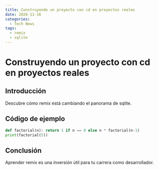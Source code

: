 ```yaml
---
title: Construyendo un proyecto con cd en proyectos reales
date: 2028-11-16
categories:
  - Tech News
tags:
  - remix
  - sqlite
---
```


# Construyendo un proyecto con cd en proyectos reales

## Introducción

Descubre cómo remix está cambiando el panorama de sqlite.

## Código de ejemplo

```python
def factorial(n): return 1 if n == 0 else n * factorial(n-1)
print(factorial(5))
```

## Conclusión

Aprender remix es una inversión útil para tu carrera como desarrollador.